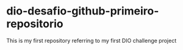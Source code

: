 # dio-desafio-github-primeiro-repositorio
This is my first repository referring to my first DIO challenge project
